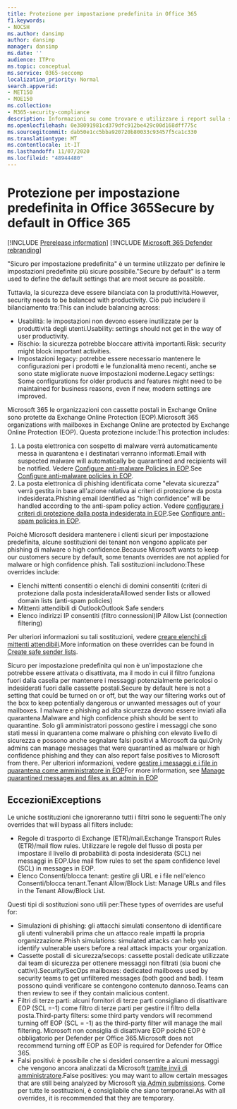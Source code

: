 ```yaml
---
title: Protezione per impostazione predefinita in Office 365
f1.keywords:
- NOCSH
ms.author: dansimp
author: dansimp
manager: dansimp
ms.date: ''
audience: ITPro
ms.topic: conceptual
ms.service: O365-seccomp
localization_priority: Normal
search.appverid:
- MET150
- MOE150
ms.collection:
- M365-security-compliance
description: Informazioni su come trovare e utilizzare i report sulla sicurezza della posta elettronica per l'organizzazione. I report sulla sicurezza della posta elettronica sono disponibili nel centro sicurezza & conformità.
ms.openlocfilehash: 0e38091981cd379dfc912be429c00d168dff775c
ms.sourcegitcommit: dab50e1cc5bba920720b80033c93457f5ca1c330
ms.translationtype: MT
ms.contentlocale: it-IT
ms.lasthandoff: 11/07/2020
ms.locfileid: "48944480"
---
```

# <a name="secure-by-default-in-office-365"></a><span data-ttu-id="780a8-104">Protezione per impostazione predefinita in Office 365</span><span class="sxs-lookup"><span data-stu-id="780a8-104">Secure by default in Office 365</span></span>

[!INCLUDE [Prerelease information](../includes/prerelease.md)]
[!INCLUDE [Microsoft 365 Defender rebranding](../includes/microsoft-defender-for-office.md)]

<span data-ttu-id="780a8-105">"Sicuro per impostazione predefinita" è un termine utilizzato per definire le impostazioni predefinite più sicure possibile.</span><span class="sxs-lookup"><span data-stu-id="780a8-105">"Secure by default" is a term used to define the default settings that are most secure as possible.</span></span> 

<span data-ttu-id="780a8-106">Tuttavia, la sicurezza deve essere bilanciata con la produttività.</span><span class="sxs-lookup"><span data-stu-id="780a8-106">However, security needs to be balanced with productivity.</span></span> <span data-ttu-id="780a8-107">Ciò può includere il bilanciamento tra:</span><span class="sxs-lookup"><span data-stu-id="780a8-107">This can include balancing across:</span></span>
- <span data-ttu-id="780a8-108">Usabilità: le impostazioni non devono essere inutilizzate per la produttività degli utenti.</span><span class="sxs-lookup"><span data-stu-id="780a8-108">Usability: settings should not get in the way of user productivity.</span></span>
- <span data-ttu-id="780a8-109">Rischio: la sicurezza potrebbe bloccare attività importanti.</span><span class="sxs-lookup"><span data-stu-id="780a8-109">Risk: security might block important activities.</span></span>
- <span data-ttu-id="780a8-110">Impostazioni legacy: potrebbe essere necessario mantenere le configurazioni per i prodotti e le funzionalità meno recenti, anche se sono state migliorate nuove impostazioni moderne.</span><span class="sxs-lookup"><span data-stu-id="780a8-110">Legacy settings: Some configurations for older products and features might need to be maintained for business reasons, even if new, modern settings are improved.</span></span> 

<span data-ttu-id="780a8-111">Microsoft 365 le organizzazioni con cassette postali in Exchange Online sono protette da Exchange Online Protection (EOP).</span><span class="sxs-lookup"><span data-stu-id="780a8-111">Microsoft 365 organizations with mailboxes in Exchange Online are protected by Exchange Online Protection (EOP).</span></span> <span data-ttu-id="780a8-112">Questa protezione include:</span><span class="sxs-lookup"><span data-stu-id="780a8-112">This  protection includes:</span></span>
1. <span data-ttu-id="780a8-113">La posta elettronica con sospetto di malware verrà automaticamente messa in quarantena e i destinatari verranno informati.</span><span class="sxs-lookup"><span data-stu-id="780a8-113">Email with suspected malware will automatically be quarantined and recipients will be notified.</span></span> <span data-ttu-id="780a8-114">Vedere [Configure anti-malware Policies in EOP](https://docs.microsoft.com/microsoft-365/security/office-365-security/configure-anti-malware-policies?view=o365-worldwide).</span><span class="sxs-lookup"><span data-stu-id="780a8-114">See [Configure anti-malware policies in EOP](https://docs.microsoft.com/microsoft-365/security/office-365-security/configure-anti-malware-policies?view=o365-worldwide).</span></span>
1. <span data-ttu-id="780a8-115">La posta elettronica di phishing identificata come "elevata sicurezza" verrà gestita in base all'azione relativa ai criteri di protezione da posta indesiderata.</span><span class="sxs-lookup"><span data-stu-id="780a8-115">Phishing email identified as "high confidence" will be handled according to the anti-spam policy action.</span></span> <span data-ttu-id="780a8-116">Vedere [configurare i criteri di protezione dalla posta indesiderata in EOP](https://docs.microsoft.com/microsoft-365/security/office-365-security/configure-your-spam-filter-policies?view=o365-worldwide).</span><span class="sxs-lookup"><span data-stu-id="780a8-116">See [Configure anti-spam policies in EOP](https://docs.microsoft.com/microsoft-365/security/office-365-security/configure-your-spam-filter-policies?view=o365-worldwide).</span></span>

<span data-ttu-id="780a8-117">Poiché Microsoft desidera mantenere i clienti sicuri per impostazione predefinita, alcune sostituzioni dei tenant non vengono applicate per phishing di malware o high confidence.</span><span class="sxs-lookup"><span data-stu-id="780a8-117">Because Microsoft wants to keep our customers secure by default, some tenants overrides are not applied for malware or high confidence phish.</span></span> <span data-ttu-id="780a8-118">Tali sostituzioni includono:</span><span class="sxs-lookup"><span data-stu-id="780a8-118">These overrides include:</span></span>
- <span data-ttu-id="780a8-119">Elenchi mittenti consentiti o elenchi di domini consentiti (criteri di protezione dalla posta indesiderata</span><span class="sxs-lookup"><span data-stu-id="780a8-119">Allowed sender lists or allowed domain lists (anti-spam policies)</span></span>
- <span data-ttu-id="780a8-120">Mittenti attendibili di Outlook</span><span class="sxs-lookup"><span data-stu-id="780a8-120">Outlook Safe senders</span></span>
- <span data-ttu-id="780a8-121">Elenco indirizzi IP consentiti (filtro connessioni)</span><span class="sxs-lookup"><span data-stu-id="780a8-121">IP Allow List (connection filtering)</span></span>

<span data-ttu-id="780a8-122">Per ulteriori informazioni su tali sostituzioni, vedere [creare elenchi di mittenti attendibili](https://docs.microsoft.com/microsoft-365/security/office-365-security/create-safe-sender-lists-in-office-365).</span><span class="sxs-lookup"><span data-stu-id="780a8-122">More information on these overrides can be found in [Create safe sender lists](https://docs.microsoft.com/microsoft-365/security/office-365-security/create-safe-sender-lists-in-office-365).</span></span>

<span data-ttu-id="780a8-123">Sicuro per impostazione predefinita qui non è un'impostazione che potrebbe essere attivata o disattivata, ma il modo in cui il filtro funziona fuori dalla casella per mantenere i messaggi potenzialmente pericolosi o indesiderati fuori dalle cassette postali.</span><span class="sxs-lookup"><span data-stu-id="780a8-123">Secure by default here is not a setting that could be turned on or off, but the way our filtering works out of the box to keep potentially dangerous or unwanted messages out of your mailboxes.</span></span> <span data-ttu-id="780a8-124">I malware e phishing ad alta sicurezza devono essere inviati alla quarantena.</span><span class="sxs-lookup"><span data-stu-id="780a8-124">Malware and high confidence phish should be sent to quarantine.</span></span> <span data-ttu-id="780a8-125">Solo gli amministratori possono gestire i messaggi che sono stati messi in quarantena come malware o phishing con elevato livello di sicurezza e possono anche segnalare falsi positivi a Microsoft da qui.</span><span class="sxs-lookup"><span data-stu-id="780a8-125">Only admins can manage messages that were quarantined as malware or high confidence phishing and they can also report false positives to Microsoft from there.</span></span> <span data-ttu-id="780a8-126">Per ulteriori informazioni, vedere [gestire i messaggi e i file in quarantena come amministratore in EOP](manage-quarantined-messages-and-files.md)</span><span class="sxs-lookup"><span data-stu-id="780a8-126">For more information, see [Manage quarantined messages and files as an admin in EOP](manage-quarantined-messages-and-files.md)</span></span>

## <a name="exceptions"></a><span data-ttu-id="780a8-127">Eccezioni</span><span class="sxs-lookup"><span data-stu-id="780a8-127">Exceptions</span></span>
<span data-ttu-id="780a8-128">Le uniche sostituzioni che ignoreranno tutti i filtri sono le seguenti:</span><span class="sxs-lookup"><span data-stu-id="780a8-128">The only overrides that will bypass all filters include:</span></span>
- <span data-ttu-id="780a8-129">Regole di trasporto di Exchange (ETR)/mail.</span><span class="sxs-lookup"><span data-stu-id="780a8-129">Exchange Transport Rules (ETR)/mail flow rules.</span></span>  <span data-ttu-id="780a8-130">Utilizzare le regole del flusso di posta per impostare il livello di probabilità di posta indesiderata (SCL) nei messaggi in EOP.</span><span class="sxs-lookup"><span data-stu-id="780a8-130">Use mail flow rules to set the spam confidence level (SCL) in messages in EOP.</span></span>
- <span data-ttu-id="780a8-131">Elenco Consenti/blocca tenant: gestire gli URL e i file nell'elenco Consenti/blocca tenant.</span><span class="sxs-lookup"><span data-stu-id="780a8-131">Tenant Allow/Block List: Manage URLs and files in the Tenant Allow/Block List.</span></span>


<span data-ttu-id="780a8-132">Questi tipi di sostituzioni sono utili per:</span><span class="sxs-lookup"><span data-stu-id="780a8-132">These types of overrides are useful for:</span></span>
- <span data-ttu-id="780a8-133">Simulazioni di phishing: gli attacchi simulati consentono di identificare gli utenti vulnerabili prima che un attacco reale impatti la propria organizzazione.</span><span class="sxs-lookup"><span data-stu-id="780a8-133">Phish simulations: simulated attacks can help you identify vulnerable users before a real attack impacts your organization.</span></span>
- <span data-ttu-id="780a8-134">Cassette postali di sicurezza/secops: cassette postali dedicate utilizzate dai team di sicurezza per ottenere messaggi non filtrati (sia buoni che cattivi).</span><span class="sxs-lookup"><span data-stu-id="780a8-134">Security/SecOps mailboxes: dedicated mailboxes used by security teams to get unfiltered messages (both good and bad).</span></span> <span data-ttu-id="780a8-135">I team possono quindi verificare se contengono contenuto dannoso.</span><span class="sxs-lookup"><span data-stu-id="780a8-135">Teams can then review to see if they contain malicious content.</span></span>
- <span data-ttu-id="780a8-136">Filtri di terze parti: alcuni fornitori di terze parti consigliano di disattivare EOP (SCL =-1) come filtro di terze parti per gestire il filtro della posta.</span><span class="sxs-lookup"><span data-stu-id="780a8-136">Third-party filters: some third party vendors will recommend turning off EOP (SCL = -1) as the third-party filter will manage the mail filtering.</span></span>  <span data-ttu-id="780a8-137">Microsoft non consiglia di disattivare EOP poiché EOP è obbligatorio per Defender per Office 365.</span><span class="sxs-lookup"><span data-stu-id="780a8-137">Microsoft does not recommend turning off EOP as EOP is required for Defender for Office 365.</span></span> 
- <span data-ttu-id="780a8-138">Falsi positivi: è possibile che si desideri consentire a alcuni messaggi che vengono ancora analizzati da Microsoft [tramite invii di amministratore](admin-submission.md).</span><span class="sxs-lookup"><span data-stu-id="780a8-138">False positives: you may want to allow certain messages that are still being analyzed by Microsoft [via Admin submissions](admin-submission.md).</span></span> <span data-ttu-id="780a8-139">Come per tutte le sostituzioni, è consigliabile che siano temporanei.</span><span class="sxs-lookup"><span data-stu-id="780a8-139">As with all overrides, it is recommended that they are temporary.</span></span>
